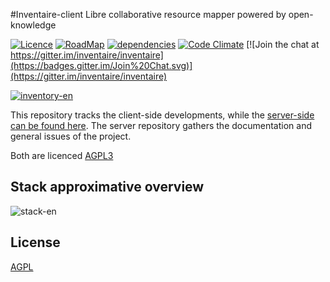 #Inventaire-client
Libre collaborative resource mapper powered by open-knowledge

[![Licence](https://img.shields.io/badge/licence-AGPL3-blue.svg)](http://www.gnu.org/licenses/agpl-3.0.html)
[![RoadMap](https://img.shields.io/badge/roadmap-contributive-blue.svg)](https://trello.com/b/0lKcsZDj/inventaire-roadmap)
[![dependencies](https://david-dm.org/inventaire/inventaire-client.svg)](https://david-dm.org/inventaire/inventaire-client)
[![Code Climate](https://codeclimate.com/github/inventaire/inventaire-client/badges/gpa.svg)](https://codeclimate.com/github/inventaire/inventaire-client)
[![Join the chat at https://gitter.im/inventaire/inventaire](https://badges.gitter.im/Join%20Chat.svg)](https://gitter.im/inventaire/inventaire)

[![inventory-en](http://profile.maxlath.eu/slides/backbone-meetup/img/inventory-georges.png)](https://inventaire.io)

This repository tracks the client-side developments, while the [server-side can be found here](https://github.com/maxlath/inventaire). The server repository gathers the documentation and general issues of the project.

Both are licenced [AGPL3](http://www.gnu.org/licenses/agpl-3.0.html)

## Stack approximative overview
![stack-en](http://profile.maxlath.eu/slides/backbone-meetup/img/stack-en.jpg)

## License
[AGPL](LICENSE.md)